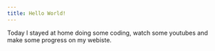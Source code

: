 ```yaml
---
title: Hello World!
---
```

Today I stayed at home doing some coding, watch some youtubes and make some progress on my webiste. 